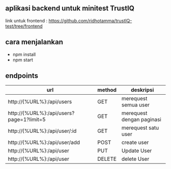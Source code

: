 ## aplikasi backend untuk minitest TrustIQ

link untuk frontend : https://github.com/ridhotamma/trustIQ-test/tree/frontend

## cara menjalankan

- npm install
- npm start

## endpoints

| url                                      | method | deskripsi                 |
| ---------------------------------------- | ------ | ------------------------- |
| http://{%URL%}:/api/users                | GET    | merequest semua user      |
| http://{%URL%}:/api/users?page=1?limit=5 | GET    | merequest dengan paginasi |
| http://{%URL%}:/api/user/:id             | GET    | merequest satu user       |
| http://{%URL%}:/api/user/add             | POST   | create user               |
| http://{%URL%}:/api/user                 | PUT    | Update User               |
| http://{%URL%}:/api/user                 | DELETE | delete User               |
